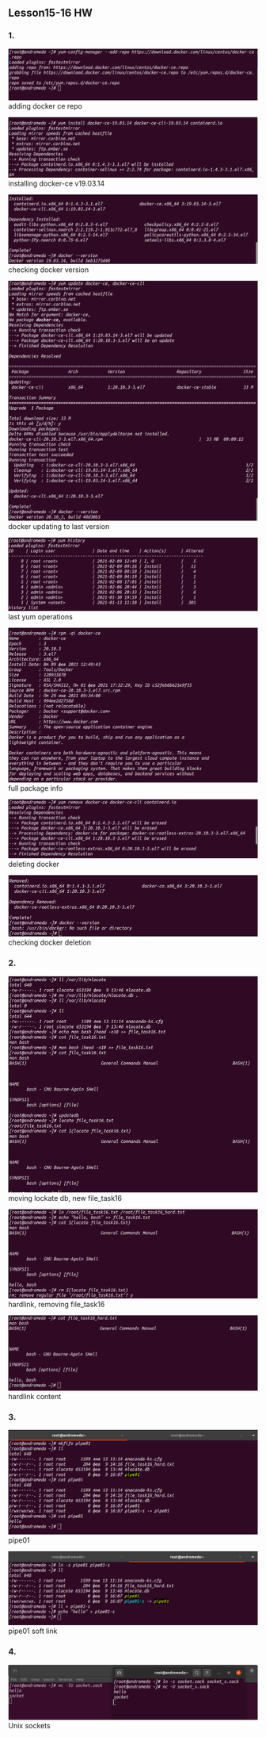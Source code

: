 ## Lesson15-16 HW

### 1.
![](1_1_adding_repo_docker.png)
adding docker ce repo

![](1_2_install_docker_19.png)
installing docker-ce v19.03.14

![](1_3_checking_version.png)
checking docker version

![](1_4_updating_docker.png)
docker updating to last version

![](1_5_last_yum_operations.png)
last yum operations

![](1_6_full_package_info.png)
full package info

![](1_7_del_docker.png)
deleting docker

![](1_8_check_del.png)
checking docker deletion


### 2.
![](2_1_file_task_16.png)
moving lockate db, new file_task16

![](2_2_rm_file_task16.png)
hardlink, removing file_task16

![](2_3_hardlink.png)
hardlink content


### 3.
![](3_1_pipe01.png)
pipe01

![](3_2_pipe01-s.png)
pipe01 soft link


### 4.
![](4_1_sockets.png)
Unix sockets